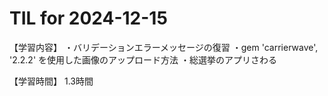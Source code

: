 # TIL for 2024-12-15
【学習内容】
・バリデーションエラーメッセージの復習
・gem 'carrierwave', '2.2.2' を使用した画像のアップロード方法
・総選挙のアプリさわる

【学習時間】
1.3時間